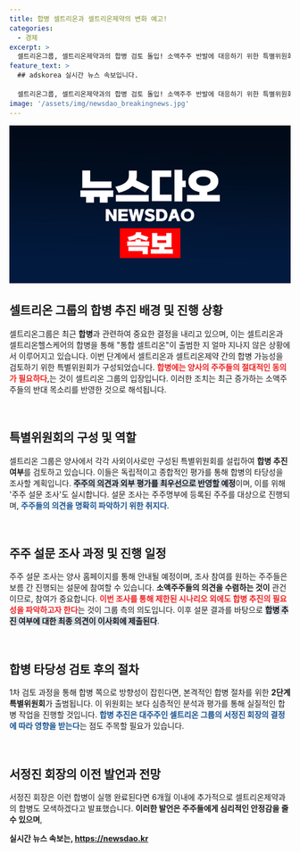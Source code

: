 ```yaml
---
title: 합병 셀트리온과 셀트리온제약의 변화 예고!
categories:
  - 경제
excerpt: >
  셀트리온그룹, 셀트리온제약과의 합병 검토 돌입! 소액주주 반발에 대응하기 위한 특별위원회 구성 후 주주 설문 조사 진행 중. 합병에 대한 절대적 동의의 중요성 강조!
feature_text: >
  ## adskorea 실시간 뉴스 속보입니다.

  셀트리온그룹, 셀트리온제약과의 합병 검토 돌입! 소액주주 반발에 대응하기 위한 특별위원회 구성 후 주주 설문 조사 진행 중. 합병에 대한 절대적 동의의 중요성 강조!
image: '/assets/img/newsdao_breakingnews.jpg'
---
```


<p><img src="/assets/img/newsdao_breakingnews.jpg" alt="adskorea 속보" /></p>

<h2 data-ke-size="size26">셀트리온 그룹의 합병 추진 배경 및 진행 상황</h2>

<p data-ke-size="size16">셀트리온그룹은 최근 <b>합병</b>과 관련하여 중요한 결정을 내리고 있으며, 이는 셀트리온과 셀트리온헬스케어의 합병을 통해 "통합 셀트리온"이 출범한 지 얼마 지나지 않은 상황에서 이루어지고 있습니다. 이번 단계에서 셀트리온과 셀트리온제약 간의 합병 가능성을 검토하기 위한 특별위원회가 구성되었습니다. <b><span style="color: #ee2323;">합병에는 양사의 주주들의 절대적인 동의가 필요하다</span></b>,는 것이 셀트리온 그룹의 입장입니다. 이러한 조치는 최근 증가하는 소액주주들의 반대 목소리를 반영한 것으로 해석됩니다.</p>

<p data-ke-size="size16">&nbsp;</p>

<h2 data-ke-size="size26">특별위원회의 구성 및 역할</h2>

<p data-ke-size="size16">셀트리온 그룹은 양사에서 각각 사외이사로만 구성된 특별위원회를 설립하여 <b>합병 추진 여부</b>를 검토하고 있습니다. 이들은 독립적이고 종합적인 평가를 통해 합병의 타당성을 조사할 계획입니다. <b><span style="background-color: #21538527;">주주의 의견과 외부 평가를 최우선으로 반영할 예정</span></b>이며, 이를 위해 '주주 설문 조사'도 실시합니다. 설문 조사는 주주명부에 등록된 주주를 대상으로 진행되며, <b><span style="color: #1a5490;">주주들의 의견을 명확히 파악하기 위한 취지다</span></b>.</p>

<p data-ke-size="size16">&nbsp;</p>

<h2 data-ke-size="size26">주주 설문 조사 과정 및 진행 일정</h2>

<p data-ke-size="size16">주주 설문 조사는 양사 홈페이지를 통해 안내될 예정이며, 조사 참여를 원하는 주주들은 보름 간 진행되는 설문에 참여할 수 있습니다. <b>소액주주들의 의견을 수렴하는 것이</b> 관건이므로, 참여가 중요합니다. <b><span style="color: #ee2323;">이번 조사를 통해 제한된 시나리오 외에도 합병 추진의 필요성을 파악하고자 한다</span></b>는 것이 그룹 측의 의도입니다. 이후 설문 결과를 바탕으로 <b><span style="background-color: #21538527;">합병 추진 여부에 대한 최종 의견이 이사회에 제출된다</span></b>.</p>

<p data-ke-size="size16">&nbsp;</p>

<h2 data-ke-size="size26">합병 타당성 검토 후의 절차</h2>

<p data-ke-size="size16">1차 검토 과정을 통해 합병 쪽으로 방향성이 잡힌다면, 본격적인 합병 절차를 위한 <b>2단계 특별위원회</b>가 출범됩니다. 이 위원회는 보다 심층적인 분석과 평가를 통해 실질적인 합병 작업을 진행할 것입니다. <b><span style="color: #1a5490;">합병 추진은 대주주인 셀트리온 그룹의 서정진 회장의 결정에 따라 영향을 받는다</span></b>는 점도 주목할 필요가 있습니다.</p>

<p data-ke-size="size16">&nbsp;</p>

<h2 data-ke-size="size26">서정진 회장의 이전 발언과 전망</h2>

<p><p data-ke-size="size16">서정진 회장은 이런 합병이 실행 완료된다면 6개월 이내에 추가적으로 셀트리온제약과의 합병도 모색하겠다고 발표했습니다. <b>이러한 발언은 주주들에게 심리적인 안정감을 줄 수 있으며</b>, <b><span style="color: #ee2323;"></p>
실시간 뉴스 속보는, <a href="https://newsdao.kr" rel="dofollow">https://newsdao.kr</a>


